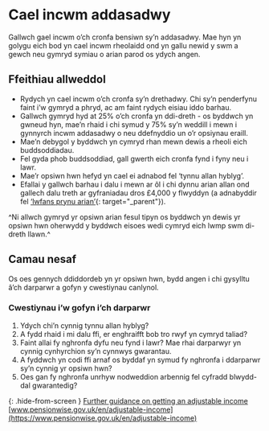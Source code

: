 # Cael incwm addasadwy

Gallwch gael incwm o’ch cronfa bensiwn sy’n addasadwy. Mae hyn yn golygu eich bod yn cael incwm rheolaidd ond yn gallu newid y swm a gewch neu gymryd symiau o arian parod os ydych angen.

## Ffeithiau allweddol

* Rydych yn cael incwm o’ch cronfa sy’n drethadwy. Chi sy’n penderfynu faint i’w gymryd a phryd, ac am faint rydych eisiau iddo barhau.
* Gallwch gymryd hyd at 25% o’ch cronfa yn ddi-dreth - os byddwch yn gwneud hyn, mae’n rhaid i chi symud y 75% sy’n weddill i mewn i gynnyrch incwm addasadwy o neu ddefnyddio un o’r opsiynau eraill.
* Mae’n debygol y byddwch yn cymryd rhan mewn dewis a rheoli eich buddsoddiadau.
* Fel gyda phob buddsoddiad, gall gwerth eich cronfa fynd i fyny neu i lawr.
* Mae’r opsiwn hwn hefyd yn cael ei adnabod fel ‘tynnu allan hyblyg’.
* Efallai y gallwch barhau i dalu i mewn ar ôl i chi dynnu arian allan ond gallech dalu treth ar gyfraniadau dros £4,000 y flwyddyn (a adnabyddir fel [‘lwfans prynu arian’](https://www.gov.uk/tax-on-your-private-pension/annual-allowance#lower-allowance-if-you-take-money-from-a-pension-pot){: target="_parent"}).

^Ni allwch gymryd yr opsiwn arian fesul tipyn os byddwch yn dewis yr opsiwn hwn oherwydd y byddwch eisoes wedi cymryd eich lwmp swm di-dreth llawn.^

## Camau nesaf

Os oes gennych ddiddordeb yn yr opsiwn hwn, bydd angen i chi gysylltu â’ch darparwr a gofyn y cwestiynau canlynol.

### Cwestiynau i’w gofyn i’ch darparwr

1. Ydych chi’n cynnig tynnu allan hyblyg?
2. A fydd rhaid i mi dalu ffi, er enghraifft bob tro rwyf yn cymryd taliad?
3. Faint allai fy nghronfa dyfu neu fynd i lawr? Mae rhai darparwyr yn cynnig cynhyrchion sy’n cynnwys gwarantau.
4. A fyddwch yn codi ffi arnaf os byddaf yn symud fy nghronfa i ddarparwr sy’n cynnig yr opsiwn hwn?
5. Oes gan fy nghronfa unrhyw nodweddion arbennig fel cyfradd blwydd-dal gwarantedig?

{: .hide-from-screen }
[Further guidance on getting an adjustable income](https://www.pensionwise.gov.uk/en/adjustable-income)<br>
[www.pensionwise.gov.uk/en/adjustable-income](https://www.pensionwise.gov.uk/en/adjustable-income)

